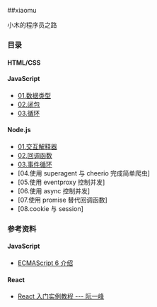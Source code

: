 ##xiaomu

小木的程序员之路

### 目录

#### HTML/CSS

#### JavaScript

+ [01.数据类型](./javascript/01.数据类型/数据类型.md)
+ [02.闭包](./javascript/02.闭包/闭包.md)
+ [03.循环](./javascript/03.循环/循环.md)

#### Node.js

+ [01.交互解释器](./node.js/01.交互解释器/交互解释器.md)
+ [02.回调函数](./node.js/02.回调函数/回调函数.md)
+  [03.事件循环](./node.js/03.事件循环/事件循环.md)
+  [04.使用 superagent 与 cheerio 完成简单爬虫]
+  [05.使用 eventproxy 控制并发]
+  [06.使用 async 控制并发]
+  [07.使用 promise 替代回调函数]
+  [08.cookie 与 session]


### 参考资料

#### JavaScript 

+ [ECMAScript 6 介绍](http://javascript.ruanyifeng.com/advanced/ecmascript6.html)

#### React

+ [React 入门实例教程 --- 阮一峰](http://www.ruanyifeng.com/blog/2015/03/react.html) 